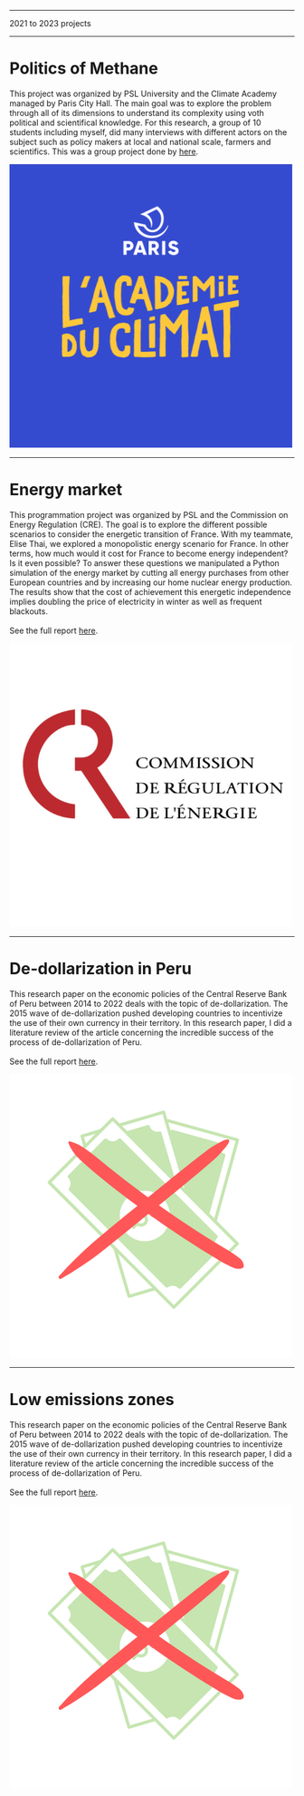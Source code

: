 
---

<p class="pretext">2021 to 2023 projects</p>

---
<div class="containerr">
  <div class="text-column">
    <h1 class="prestextarticle">Politics of Methane</h1>
    <p class="articletext">
      This project was organized by PSL University and the Climate Academy managed by Paris City Hall. The main goal was to explore the problem through all of its dimensions to understand its complexity using voth political and scientifical knowledge. For this research, a group of 10 students including myself, did many interviews with different actors on the subject such as policy makers at local and national scale, farmers and scientifics. This was a group project done by <a href=":https://www.linkedin.com/in/elise-thai-092543212/> Elise Thai</a>, Manon Bleuzen, Robin Frenet, Charlotte Touzeau, Manon Le Teuff, Mathilde Branchet, Clément Bellin, Valentine Baudry et Alfred Pavret De La Rochefordière. 
      <br> 
      <br> 
      See the full report <a href="methane.pdf">here</a>.
    </p>
  </div>
  <div class="photo-column">
    <div class="profilepic2">
      <img src="images/academie.png?raw=true" alt="methane" class="profilepic2"/>
    </div>
  </div>
</div>

----

<div class="containerr">
  <div class="text-column">
    <h1 class="prestextarticle">Energy market</h1>
    <p class="articletext">
    This programmation project was organized by PSL and the Commission on Energy Regulation (CRE). The goal is to explore the different possible scenarios to consider the energetic transition of France. With my teammate, Elise Thai, we explored a monopolistic energy scenario for France. In other terms, how much would it cost for France to become energy independent? Is it even possible? To answer these questions we manipulated a Python simulation of the energy market by cutting all energy purchases from other European countries and by increasing our home nuclear energy production. The results show that the cost of achievement this energetic independence implies doubling the price of electricity in winter as well as frequent blackouts.
      <br> 
      <br> 
      See the full report <a href="energymarket.pdf">here</a>.
    </p>
  </div>
  <div class="photo-column">
    <div class="profilepic2">
      <img src="images/cree.png?raw=true" alt="cre" class="profilepic2"/>
    </div>
  </div>
</div>


---
<div class="containerr">
  <div class="text-column">
    <h1 class="prestextarticle">De-dollarization in Peru</h1>
    <p class="articletext">
    This research paper on the economic policies of the Central Reserve Bank of Peru between 2014 to 2022 deals with the topic of de-dollarization. The 2015 wave of de-dollarization pushed developing countries to incentivize the use of their own currency in their territory. In this research paper, I did a literature review of the article concerning the incredible success of the process of de-dollarization of Peru.
    <br> 
    <br> 
    See the full report <a href="Macro.pdf">here</a>.
        </p>
  </div>
  <div class="photo-column">
    <div class="profilepic2">
      <img src="images/dollar.png?raw=true" alt="cre" class="profilepic2"/>
    </div>
  </div>
</div>


---
<div class="containerr">
  <div class="text-column">
    <h1 class="prestextarticle">Low emissions zones</h1>
    <p class="articletext">
    This research paper on the economic policies of the Central Reserve Bank of Peru between 2014 to 2022 deals with the topic of de-dollarization. The 2015 wave of de-dollarization pushed developing countries to incentivize the use of their own currency in their territory. In this research paper, I did a literature review of the article concerning the incredible success of the process of de-dollarization of Peru.
    <br> 
    <br> 
    See the full report <a href="Macro.pdf">here</a>.
        </p>
  </div>
  <div class="photo-column">
    <div class="profilepic2">
      <img src="images/dollar.png?raw=true" alt="cre" class="profilepic2"/>
    </div>
  </div>
</div>
